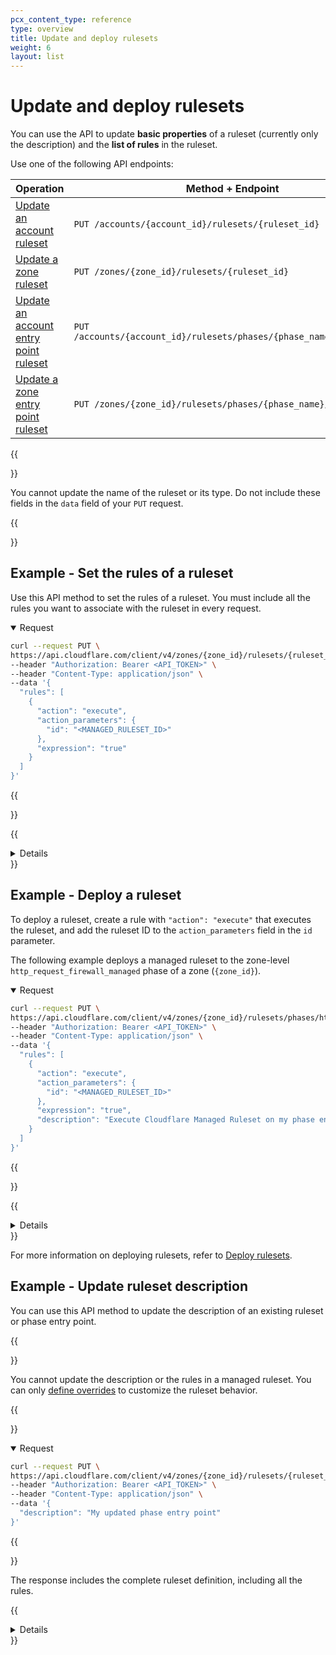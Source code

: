 ```yaml
---
pcx_content_type: reference
type: overview
title: Update and deploy rulesets
weight: 6
layout: list
---
```


# Update and deploy rulesets

You can use the API to update **basic properties** of a ruleset (currently only the description) and the **list of rules** in the ruleset.

Use one of the following API endpoints:

| Operation | Method + Endpoint |
|-----------|-------------------|
| [Update an account ruleset][ur-account] | `PUT /accounts/{account_id}/rulesets/{ruleset_id}` |
| [Update a zone ruleset][ur-zone] | `PUT /zones/{zone_id}/rulesets/{ruleset_id}` |
| [Update an account entry point ruleset][uep-account] | `PUT /accounts/{account_id}/rulesets/phases/{phase_name}/entrypoint` |
| [Update a zone entry point ruleset][uep-zone] | `PUT /zones/{zone_id}/rulesets/phases/{phase_name}/entrypoint` |

[ur-account]: /api/operations/updateAccountRuleset
[ur-zone]: /api/operations/updateZoneRuleset
[uep-account]: /api/operations/updateAccountEntrypointRuleset
[uep-zone]: /api/operations/updateZoneEntrypointRuleset

{{<Aside type="warning" header="Important">}}

You cannot update the name of the ruleset or its type. Do not include these fields in the `data` field of your `PUT` request.

{{</Aside>}}

## Example - Set the rules of a ruleset

Use this API method to set the rules of a ruleset. You must include all the rules you want to associate with the ruleset in every request.

<details open>
<summary>Request</summary>
<div>

```bash
curl --request PUT \
https://api.cloudflare.com/client/v4/zones/{zone_id}/rulesets/{ruleset_id} \
--header "Authorization: Bearer <API_TOKEN>" \
--header "Content-Type: application/json" \
--data '{
  "rules": [
    {
      "action": "execute",
      "action_parameters": {
        "id": "<MANAGED_RULESET_ID>"
      },
      "expression": "true"
    }
  ]
}'
```

{{</details>}}

{{<details header="Response">}}

```json
{
  "result": {
    "id": "<RULESET_ID>",
    "name": "Zone-level phase entry point",
    "description": "This ruleset executes a managed ruleset.",
    "kind": "zone",
    "version": "4",
    "rules": [
      {
        "id": "<RULE_ID>",
        "version": "2",
        "action": "execute",
        "expression": "true",
        "action_parameters": {
          "id": "<MANAGED_RULESET_ID>"
        },
        "last_updated": "2023-03-17T15:42:37.917815Z"
      }
    ],
    "last_updated": "2023-03-17T15:42:37.917815Z",
    "phase": "http_request_firewall_managed"
  },
  "success": true,
  "errors": [],
  "messages": []
}
```

{{</details>}}

## Example - Deploy a ruleset

To deploy a ruleset, create a rule with `"action": "execute"` that executes the ruleset, and add the ruleset ID to the `action_parameters` field in the `id` parameter.

The following example deploys a managed ruleset to the zone-level `http_request_firewall_managed` phase of a zone (`{zone_id}`).

<details open>
<summary>Request</summary>
<div>

```bash
curl --request PUT \
https://api.cloudflare.com/client/v4/zones/{zone_id}/rulesets/phases/http_request_firewall_managed/entrypoint \
--header "Authorization: Bearer <API_TOKEN>" \
--header "Content-Type: application/json" \
--data '{
  "rules": [
    {
      "action": "execute",
      "action_parameters": {
        "id": "<MANAGED_RULESET_ID>"
      },
      "expression": "true",
      "description": "Execute Cloudflare Managed Ruleset on my phase entry point"
    }
  ]
}'
```

{{</details>}}

{{<details header="Response">}}

```json
{
  "result": {
    "id": "<ZONE_PHASE_RULESET_ID>",
    "name": "Zone-level phase entry point",
    "description": "",
    "kind": "zone",
    "version": "4",
    "rules": [
      {
        "id": "<RULE_ID_1>",
        "version": "1",
        "action": "execute",
        "action_parameters": {
          "id": "<MANAGED_RULESET_ID>",
          "version": "latest"
        },
        "expression": "true",
        "description": "Execute Cloudflare Managed Ruleset on my phase entry point",
        "last_updated": "2023-03-21T11:02:08.769537Z",
        "ref": "<RULE_REF_1>",
        "enabled": true
      }
    ],
    "last_updated": "2023-03-21T11:02:08.769537Z",
    "phase": "http_request_firewall_managed"
  },
  "success": true,
  "errors": [],
  "messages": []
}
```

{{</details>}}

For more information on deploying rulesets, refer to [Deploy rulesets](/ruleset-engine/basic-operations/deploy-rulesets/).

## Example - Update ruleset description

You can use this API method to update the description of an existing ruleset or phase entry point.

{{<Aside type="warning" header="Important">}}

You cannot update the description or the rules in a managed ruleset. You can only [define overrides](/ruleset-engine/managed-rulesets/override-managed-ruleset/) to customize the ruleset behavior.

{{</Aside>}}

<details open>
<summary>Request</summary>
<div>

```bash
curl --request PUT \
https://api.cloudflare.com/client/v4/zones/{zone_id}/rulesets/{ruleset_id} \
--header "Authorization: Bearer <API_TOKEN>" \
--header "Content-Type: application/json" \
--data '{
  "description": "My updated phase entry point"
}'
```

{{</details>}}

The response includes the complete ruleset definition, including all the rules.

{{<details header="Response">}}

```json
{
  "result": {
    "id": "<RULESET_ID>",
    "name": "Zone entry point",
    "description": "My updated phase entry point",
    "kind": "zone",
    "version": "4",
    "rules": [
      // (...)
    ],
    "last_updated": "2023-03-30T10:49:11.006109Z",
    "phase": "http_request_firewall_managed"
  },
  "success": true,
  "errors": [],
  "messages": []
}
```

{{</details>}}
